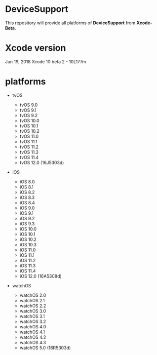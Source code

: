 # DeviceSupport

This repository will provide all platforms of **DeviceSupport** from **Xcode-Beta**.

# Xcode version
Jun 19, 2018
Xcode 10 beta 2 - 10L177m

# platforms

- tvOS
	- tvOS 9.0
	- tvOS 9.1
	- tvOS 9.2
	- tvOS 10.0
	- tvOS 10.1
	- tvOS 10.2
	- tvOS 11.0
	- tvOS 11.1
	- tvOS 11.2
	- tvOS 11.3
	- tvOS 11.4
	- tvOS 12.0 (16J5303d)

- iOS
	- iOS 8.0
	- iOS 8.1
	- iOS 8.2
	- iOS 8.3
	- iOS 8.4
	- iOS 9.0
	- iOS 9.1
	- iOS 9.2
	- iOS 9.3
	- iOS 10.0
	- iOS 10.1
	- iOS 10.2
	- iOS 10.3
	- iOS 11.0
	- iOS 11.1
	- iOS 11.2
	- iOS 11.3
	- iOS 11.4
	- iOS 12.0 (16A5308d)

- watchOS
	- watchOS 2.0
	- watchOS 2.1
	- watchOS 2.2
	- watchOS 3.0
	- watchOS 3.1
	- watchOS 3.2
	- watchOS 4.0
	- watchOS 4.1
	- watchOS 4.2
	- watchOS 4.3
	- watchOS 5.0 (16R5303d)
